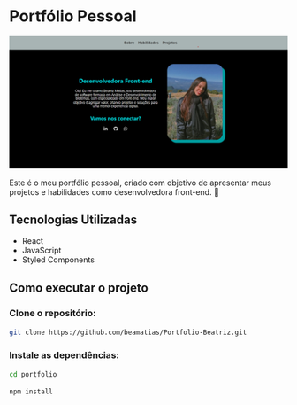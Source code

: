 # Portfólio Pessoal

![Capa meu Portfólio](./src/assets/img/Capa-portfolio.png)

Este é o meu portfólio pessoal, criado com objetivo de apresentar meus projetos e habilidades como desenvolvedora front-end. 🚀

## Tecnologias Utilizadas

* React
* JavaScript
* Styled Components

## Como executar o projeto

### Clone o repositório:

```bash
git clone https://github.com/beamatias/Portfolio-Beatriz.git
```
### Instale as dependências:

```Bash
cd portfolio
```

```Bash
npm install
```
